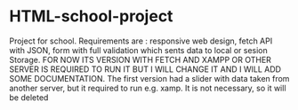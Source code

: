 # HTML-school-project
Project for school. Requirements are : responsive web design, fetch API with JSON, form with full validation which sents data to local or sesion Storage.
FOR NOW ITS VERSION WITH FETCH AND XAMPP OR OTHER SERVER IS REQUIRED TO RUN IT BUT I WILL CHANGE IT AND I WILL ADD SOME DOCUMENTATION.
The first version had a slider with data taken from another server, but it required to run e.g. xamp. It is not necessary, so it will be deleted
